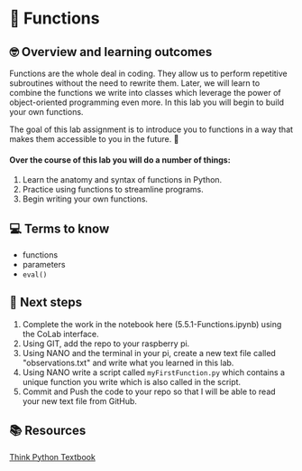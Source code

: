 # :robot: Functions

## 🤓 Overview and learning outcomes 
Functions are the whole deal in coding.  They allow us to perform repetitive subroutines without the need to rewrite them. Later, we will learn to combine the functions we write into classes which leverage the power of object-oriented programming even more.  In this lab you will begin to build your own functions.

The goal of this lab assignment is to introduce you to functions in a way that makes them accessible to you in the future. 🚀

#### Over the course of this lab you will do a number of things:
1. Learn the anatomy and syntax of functions in Python.
2. Practice using functions to streamline programs.
3. Begin writing your own functions.

## 💻 Terms to know
- functions
- parameters
- `eval()`

## 📝 Next steps
1. Complete the work in the notebook here (5.5.1-Functions.ipynb) using the CoLab interface.
2. Using GIT, add the repo to your raspberry pi.
3. Using NANO and the terminal in your pi, create a new text file called "observations.txt" and write what you learned in this lab.
4. Using NANO write a script called `myFirstFunction.py` which contains a unique function you write which is also called in the script.
4. Commit and Push the code to your repo so that I will be able to read your new text file from GitHub.

## 📚  Resources 
[Think Python Textbook](https://greenteapress.com/wp/think-python-2e/)
